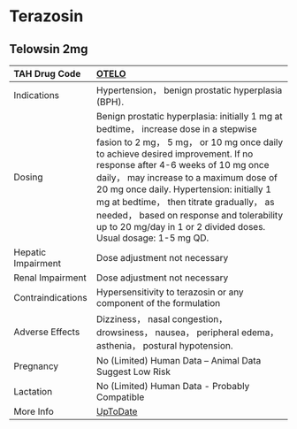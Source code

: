 # Terazosin

## Telowsin 2mg

| TAH Drug Code      | [OTELO](https://www.tahsda.org.tw/drugs/hissearch.php?drug_code=OTELO)                                                                                                                                                                                                                                                                                                                                                                                         |
|:-------------------|:---------------------------------------------------------------------------------------------------------------------------------------------------------------------------------------------------------------------------------------------------------------------------------------------------------------------------------------------------------------------------------------------------------------------------------------------------------------|
| Indications        | Hypertension， benign prostatic hyperplasia (BPH).                                                                                                                                                                                                                                                                                                                                                                                                             |
| Dosing             | Benign prostatic hyperplasia: initially 1 mg at bedtime， increase dose in a stepwise fasion to 2 mg， 5 mg， or 10 mg once daily to achieve desired improvement. If no response after 4-6 weeks of 10 mg once daily， may increase to a maximum dose of 20 mg once daily. Hypertension: initially 1 mg at bedtime， then titrate gradually， as needed， based on response and tolerability up to 20 mg/day in 1 or 2 divided doses. Usual dosage: 1-5 mg QD. |
| Hepatic Impairment | Dose adjustment not necessary                                                                                                                                                                                                                                                                                                                                                                                                                                  |
| Renal Impairment   | Dose adjustment not necessary                                                                                                                                                                                                                                                                                                                                                                                                                                  |
| Contraindications  | Hypersensitivity to terazosin or any component of the formulation                                                                                                                                                                                                                                                                                                                                                                                              |
| Adverse Effects    | Dizziness， nasal congestion， drowsiness， nausea， peripheral edema， asthenia， postural hypotension.                                                                                                                                                                                                                                                                                                                                                       |
| Pregnancy          | No (Limited) Human Data – Animal Data Suggest Low Risk                                                                                                                                                                                                                                                                                                                                                                                                         |
| Lactation          | No (Limited) Human Data - Probably Compatible                                                                                                                                                                                                                                                                                                                                                                                                                  |
| More Info          | [UpToDate](https://www.uptodate.com/contents/terazosin-drug-information)                                                                                                                                                                                                                                                                                                                                                                                       |

